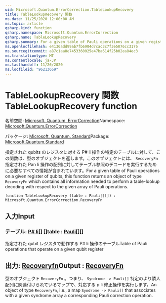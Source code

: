```yaml
---
uid: Microsoft.Quantum.ErrorCorrection.TableLookupRecovery
title: TableLookupRecovery 関数
ms.date: 11/25/2020 12:00:00 AM
ms.topic: article
qsharp.kind: function
qsharp.namespace: Microsoft.Quantum.ErrorCorrection
qsharp.name: TableLookupRecovery
qsharp.summary: For a given table of Pauli operations on a given register of qubits, this function returns an object of type `RecoveryFn` which contains all information needed to perform a table-lookup decoding with respect to the given array of Pauli operations.
ms.openlocfilehash: e4136add99ab7fb6904d7cac3c7f3e5076cc3176
ms.sourcegitcommit: a87c1aa8e7453360025e47ba614f25b02ea84ec3
ms.translationtype: MT
ms.contentlocale: ja-JP
ms.lasthandoff: 11/26/2020
ms.locfileid: "96213669"
---
```

# <a name="tablelookuprecovery-function"></a><span data-ttu-id="073f7-102">TableLookupRecovery 関数</span><span class="sxs-lookup"><span data-stu-id="073f7-102">TableLookupRecovery function</span></span>

<span data-ttu-id="073f7-103">名前空間: [Microsoft. Quantum. ErrorCorrection](xref:Microsoft.Quantum.ErrorCorrection)</span><span class="sxs-lookup"><span data-stu-id="073f7-103">Namespace: [Microsoft.Quantum.ErrorCorrection](xref:Microsoft.Quantum.ErrorCorrection)</span></span>

<span data-ttu-id="073f7-104">パッケージ: [Microsoft. Quantum. Standard](https://nuget.org/packages/Microsoft.Quantum.Standard)</span><span class="sxs-lookup"><span data-stu-id="073f7-104">Package: [Microsoft.Quantum.Standard](https://nuget.org/packages/Microsoft.Quantum.Standard)</span></span>


<span data-ttu-id="073f7-105">指定された qubits のレジスタに対する P# li 操作の特定のテーブルに対して、この関数は、型のオブジェクトを返します。このオブジェクトには、 `RecoveryFn` 指定された Pan li 操作の配列に対してテーブル参照のデコードを実行するために必要なすべての情報が含まれています。</span><span class="sxs-lookup"><span data-stu-id="073f7-105">For a given table of Pauli operations on a given register of qubits, this function returns an object of type `RecoveryFn` which contains all information needed to perform a table-lookup decoding with respect to the given array of Pauli operations.</span></span>

```qsharp
function TableLookupRecovery (table : Pauli[][]) : Microsoft.Quantum.ErrorCorrection.RecoveryFn
```


## <a name="input"></a><span data-ttu-id="073f7-106">入力</span><span class="sxs-lookup"><span data-stu-id="073f7-106">Input</span></span>

### <a name="table--pauli"></a><span data-ttu-id="073f7-107">テーブル: [P# li](xref:microsoft.quantum.lang-ref.pauli)[] []</span><span class="sxs-lookup"><span data-stu-id="073f7-107">table : [Pauli](xref:microsoft.quantum.lang-ref.pauli)[][]</span></span>

<span data-ttu-id="073f7-108">指定された qubit レジスタで動作する P# li 操作のテーブル</span><span class="sxs-lookup"><span data-stu-id="073f7-108">Table of Pauli operations that operate on a given qubit register</span></span>



## <a name="output--recoveryfn"></a><span data-ttu-id="073f7-109">出力: [Recoveryfn](xref:Microsoft.Quantum.ErrorCorrection.RecoveryFn)</span><span class="sxs-lookup"><span data-stu-id="073f7-109">Output : [RecoveryFn](xref:Microsoft.Quantum.ErrorCorrection.RecoveryFn)</span></span>

<span data-ttu-id="073f7-110">型のオブジェクト `RecoveryFn` 。つまり、 `Syndrome -> Pauli[]` 特定のより隣人配列に関連付けられているマップで、対応する p li 修正操作を実行します。</span><span class="sxs-lookup"><span data-stu-id="073f7-110">An object of type `RecoveryFn`, i.e., a map `Syndrome -> Pauli[]` that associates with a given syndrome array a corresponding Pauli correction operation.</span></span>